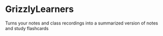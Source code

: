 # GrizzlyLearners
Turns your notes and class recordings into a summarized version of notes and study flashcards
